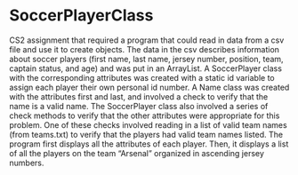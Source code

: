 # SoccerPlayerClass

CS2 assignment that required a program that could read in data from a csv file and use it to create objects. The data in the csv describes information about soccer players (first name, last name, jersey number, position, team, captain status, and age) and was put in an ArrayList. A SoccerPlayer class with the corresponding attributes was created with a static id variable to assign each player their own personal id number. A Name class was created with the attributes first and last, and involved a check to verify that the name is a valid name. The SoccerPlayer class also involved a series of check methods to verify that the other attributes were appropriate for this problem. One of these checks involved reading in a list of valid team names (from teams.txt) to verify that the players had valid team names listed. The program first displays all the attributes of each player. Then, it displays a list of all the players on the team “Arsenal” organized in ascending jersey numbers.
